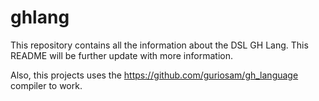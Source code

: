 # ghlang
This repository contains all the information about the DSL GH Lang. This README will be further update with more information.

Also, this projects uses the https://github.com/guriosam/gh_language compiler to work.

